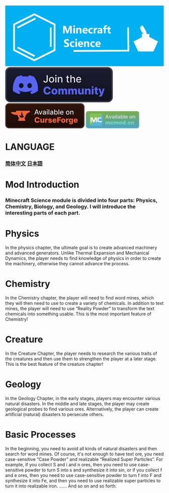 ![](readme/picture/MCSE.png)
<a href="https://discord.gg/mvFqVABev3" rel="Discord">![Discord](https://raw.githubusercontent.com/Y1rd/Y1rd/main/discord-custom_vector.svg)</a>
<a href="" rel="Curseforge">![Curseforge](https://raw.githubusercontent.com/intergrav/devins-badges/1aec26abb75544baec37249f42008b2fcc0e731f/assets/cozy/available/curseforge_vector.svg)</a>
<a href="" rel="mcmod"><img src="https://raw.githubusercontent.com/KessokuTeaTime/Badges-Extra/refs/heads/main/assets/cozy/available/mcmodcn_64h.png" alt="description" width="170" height="55">
</a>
# LANGUAGE<br>
### [简体中文](readme/readme(Chinese).md)  [日本語](readme/readme(Japanese).md)   
# Mod Introduction<br>
### Minecraft Science module is divided into four parts: Physics, Chemistry, Biology, and Geology. I will introduce the interesting parts of each part.
# Physics<br>
In the physics chapter, the ultimate goal is to create advanced machinery and advanced generators. Unlike Thermal Expansion and Mechanical Dynamics, the player needs to find knowledge of physics in order to create the machinery, otherwise they cannot advance the process.
# Chemistry<br>
In the Chemistry chapter, the player will need to find word mines, which they will then need to use to create a variety of chemicals. In addition to text mines, the player will need to use “Reality Powder” to transform the text chemicals into something usable. This is the most important feature of Chemistry!
# Creature<br>
In the Creature Chapter, the player needs to research the various traits of the creatures and then use them to strengthen the player at a later stage. This is the best feature of the creature chapter!
# Geology<br>
In the Geology Chapter, in the early stages, players may encounter various natural disasters. In the middle and late stages, the player may create geological probes to find various ores. Alternatively, the player can create artificial (natural) disasters to persecute others.
# Basic Processes<br>
In the beginning, you need to avoid all kinds of natural disasters and then search for word mines. Of course, it's not enough to have text ore, you need case-sensitive “Case Powder” and realizable “Realized Super Particles”. For example, if you collect S and i and n ores, then you need to use case-sensitive powder to turn S into s and synthesize it into sin, or if you collect f and e ores, then you need to use case-sensitive powder to turn f into F and synthesize it into Fe, and then you need to use realizable super particles to turn it into realizable iron. ...... And so on and so forth.